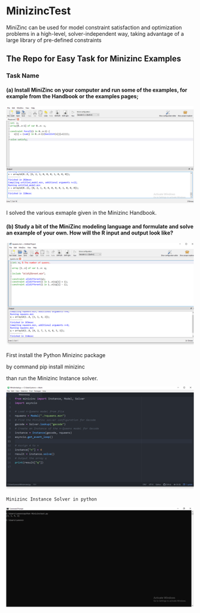 # MinizincTest

MiniZinc can be used for model constraint satisfaction and optimization problems in a high-level, solver-independent way, taking advantage of a large library of pre-defined constraints

## The Repo for Easy Task for Minizinc Examples

### Task Name

#### (a) Install MiniZinc on your computer and run some of the examples, for example from the Handbook or the examples pages;
![1](MinizincTestp.png)

I solved  the various exmaple given in the Minizinc Handbook.



#### (b) Study a bit of the MiniZinc modeling language and formulate and solve an example of your own. How will the R input and output look like?

![2](minizincqueenscode.png)

First install the Python Minizinc package

by command pip install minizinc

than run the Minizinc Instance solver.

![3](minizincInstance.png)
    
    Minizinc Instance Solver in python

![4](Runminizincprog.png)



